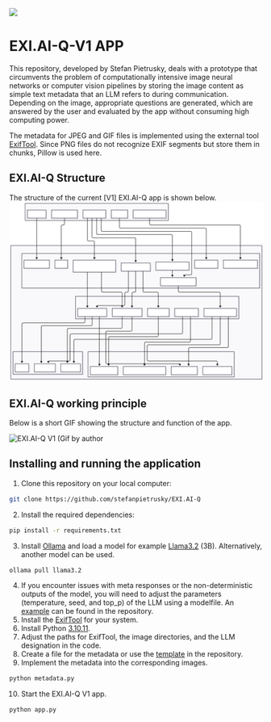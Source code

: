 ![](images/IEC_Logo.png)

# EXI.AI-Q-V1 APP

This repository, developed by Stefan Pietrusky, deals with a prototype that circumvents the problem of computationally intensive image neural networks or computer vision pipelines by storing the image content as simple text metadata that an LLM refers to during communication. Depending on the image, appropriate questions are generated, which are answered by the user and evaluated by the app without consuming high computing power. 

The metadata for JPEG and GIF files is implemented using the external tool [ExifTool](https://exiftool.org/). Since PNG files do not recognize EXIF segments but store them in chunks, Pillow is used here. 

## EXI.AI-Q Structure
The structure of the current [V1] EXI.AI-Q app is shown below.
![EXI.AI-Q V1 Structure (SVG created with Mermaid](images/EXI.AI-Q-V1.svg)

## EXI.AI-Q working principle
Below is a short GIF showing the structure and function of the app.

![EXI.AI-Q V1 (Gif by author](images/EXI.AI-Q-V1.gif)

## Installing and running the application 
1. Clone this repository on your local computer: 
```bash 
git clone https://github.com/stefanpietrusky/EXI.AI-Q
```
2. Install the required dependencies:
```bash 
pip install -r requirements.txt
```
3. Install [Ollama](https://ollama.com/) and load a model for example [Llama3.2](https://ollama.com/library/llama3.2) (3B). Alternatively, another model can be used.
```bash 
ollama pull llama3.2
```
4. If you encounter issues with meta responses or the non-deterministic outputs of the model, you will need to adjust the parameters (temperature, seed, and top_p) of the LLM using a modelfile. An [example](https://github.com/stefanpietrusky/EXI.AI-Q/blob/main/modelfile.txt) can be found in the repository.
5. Install the [ExifTool](https://exiftool.org/) for your system.
6. Install Python [3.10.11](https://www.python.org/downloads/release/python-31011/).
7. Adjust the paths for ExifTool, the image directories, and the LLM designation in the code.
8. Create a file for the metadata or use the [template](https://github.com/stefanpietrusky/EXI.AI-Q/blob/main/metadata.txt) in the repository.
9. Implement the metadata into the corresponding images.
```bash 
python metadata.py
```
10. Start the EXI.AI-Q V1 app.
```bash 
python app.py
```
